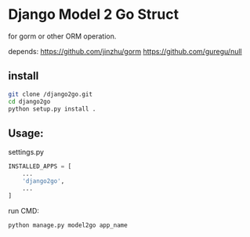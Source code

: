 # Django Model 2 Go Struct

for gorm or other ORM operation.

depends:
https://github.com/jinzhu/gorm
https://github.com/guregu/null

## install

```bash
git clone /django2go.git
cd django2go
python setup.py install .
```

## Usage:

settings.py

```python
INSTALLED_APPS = [
    ...
    'django2go',
    ...
]

```

run CMD:

`python manage.py model2go app_name`